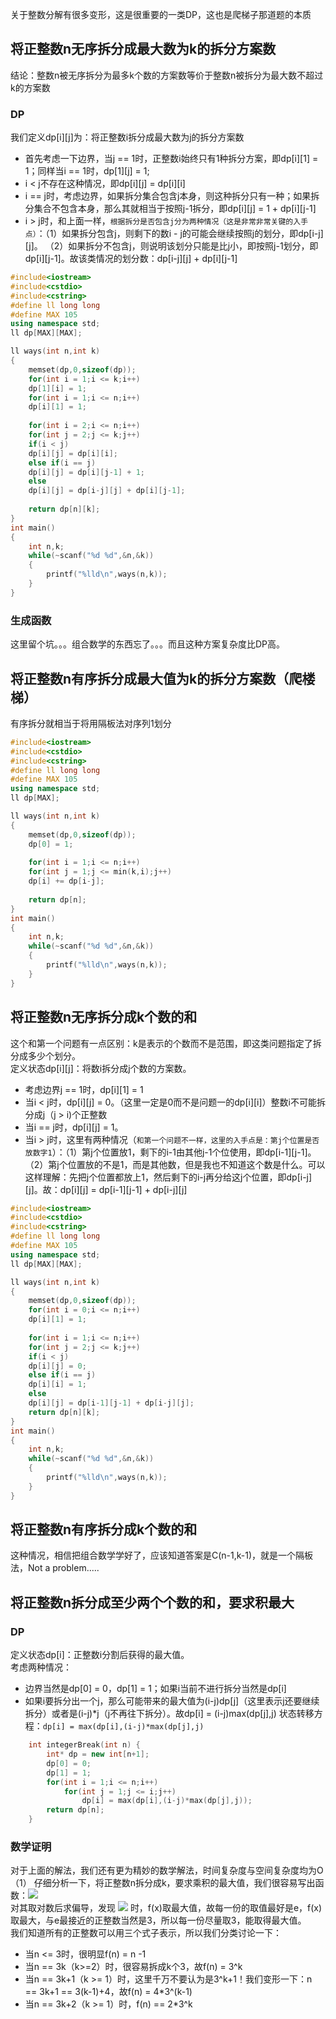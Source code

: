 关于整数分解有很多变形，这是很重要的一类DP，这也是爬梯子那道题的本质
## 将正整数n无序拆分成最大数为k的拆分方案数
结论：整数n被无序拆分为最多k个数的方案数等价于整数n被拆分为最大数不超过k的方案数
### DP
我们定义dp[i][j]为：将正整数i拆分成最大数为j的拆分方案数<br>
* 首先考虑一下边界，当j == 1时，正整数i始终只有1种拆分方案，即dp[i][1] = 1；同样当i == 1时，dp[1][j] = 1;
* i < j不存在这种情况，即dp[i][j] = dp[i][i]
* i == j时，考虑边界，如果拆分集合包含j本身，则这种拆分只有一种；如果拆分集合不包含本身，那么其就相当于按照j-1拆分，即dp[i][j] = 1 + dp[i][j-1]
* i > j时，和上面一样，`根据拆分是否包含j分为两种情况（这是非常非常关键的入手点）`：（1）如果拆分包含j，则剩下的数i - j的可能会继续按照j的划分，即dp[i-j][j]。
（2）如果拆分不包含j，则说明该划分只能是比j小，即按照j-1划分，即dp[i][j-1]。故该类情况的划分数：dp[i-j][j] + dp[i][j-1]
```cpp
#include<iostream>
#include<cstdio>
#include<cstring>
#define ll long long
#define MAX 105
using namespace std;
ll dp[MAX][MAX];

ll ways(int n,int k)
{
	memset(dp,0,sizeof(dp));
	for(int i = 1;i <= k;i++)
	dp[1][i] = 1;
	for(int i = 1;i <= n;i++)
	dp[i][1] = 1;
	
	for(int i = 2;i <= n;i++)
	for(int j = 2;j <= k;j++)
	if(i < j)
	dp[i][j] = dp[i][i];
	else if(i == j)
	dp[i][j] = dp[i][j-1] + 1;
	else
	dp[i][j] = dp[i-j][j] + dp[i][j-1];
	
	return dp[n][k];
}
int main()
{
	int n,k;
	while(~scanf("%d %d",&n,&k))
	{
		printf("%lld\n",ways(n,k));
	}
}
```
### 生成函数
这里留个坑。。。组合数学的东西忘了。。。而且这种方案复杂度比DP高。
## 将正整数n有序拆分成最大值为k的拆分方案数（爬楼梯）
有序拆分就相当于将用隔板法对序列1划分
```cpp
#include<iostream>
#include<cstdio>
#include<cstring>
#define ll long long
#define MAX 105
using namespace std;
ll dp[MAX];

ll ways(int n,int k)
{
	memset(dp,0,sizeof(dp));
	dp[0] = 1;
	
	for(int i = 1;i <= n;i++)
	for(int j = 1;j <= min(k,i);j++)
	dp[i] += dp[i-j];
	
	return dp[n];
}
int main()
{
	int n,k;
	while(~scanf("%d %d",&n,&k))
	{
		printf("%lld\n",ways(n,k));
	}
}
```

## 将正整数n无序拆分成k个数的和
这个和第一个问题有一点区别：k是表示的个数而不是范围，即这类问题指定了拆分成多少个划分。<br>
定义状态dp[i][j]：将数i拆分成j个数的方案数。<br>
* 考虑边界j == 1时，dp[i][1] = 1
* 当i < j时，dp[i][j] = 0。（这里一定是0而不是问题一的dp[i][i]）整数i不可能拆分成j（j > i)个正整数
* 当i == j时，dp[i][j] = 1。
* 当i > j时，这里有两种情况（`和第一个问题不一样，这里的入手点是：第j个位置是否放数字1`）：（1）第j个位置放1，剩下的i-1由其他j-1个位使用，即dp[i-1][j-1]。（2）第j个位置放的不是1，而是其他数，但是我也不知道这个数是什么。可以这样理解：先把j个位置都放上1，然后剩下的i-j再分给这j个位置，即dp[i-j][j]。故：dp[i][j] = dp[i-1][j-1] + dp[i-j][j]

```cpp
#include<iostream>
#include<cstdio>
#include<cstring>
#define ll long long
#define MAX 105
using namespace std;
ll dp[MAX][MAX];

ll ways(int n,int k)
{
	memset(dp,0,sizeof(dp));
	for(int i = 0;i <= n;i++)
	dp[i][1] = 1;
	
	for(int i = 1;i <= n;i++)
	for(int j = 2;j <= k;j++)
	if(i < j)
	dp[i][j] = 0;
	else if(i == j)
	dp[i][i] = 1;
	else
	dp[i][j] = dp[i-1][j-1] + dp[i-j][j];
	return dp[n][k];
}
int main()
{
	int n,k;
	while(~scanf("%d %d",&n,&k))
	{
		printf("%lld\n",ways(n,k));
	}
}
```
## 将正整数n有序拆分成k个数的和
这种情况，相信把组合数学学好了，应该知道答案是C(n-1,k-1)，就是一个隔板法，Not a problem.....

## 将正整数n拆分成至少两个个数的和，要求积最大
### DP
定义状态dp[i]：正整数i分割后获得的最大值。<br>
考虑两种情况：
* 边界当然是dp[0] = 0，dp[1] = 1；如果i当前不进行拆分当然是dp[i]
* 如果i要拆分出一个j，那么可能带来的最大值为(i-j)dp[j]（这里表示j还要继续拆分）或者是(i-j)\*j（j不再往下拆分）。故dp[i] = (i-j)max(dp[j],j)
状态转移方程：`dp[i] = max(dp[i],(i-j)*max(dp[j],j)`
```cpp
    int integerBreak(int n) {
        int* dp = new int[n+1];
        dp[0] = 0;
        dp[1] = 1;
        for(int i = 1;i <= n;i++)
            for(int j = 1;j <= i;j++)
                dp[i] = max(dp[i],(i-j)*max(dp[j],j));
        return dp[n];
    }
```
### 数学证明
对于上面的解法，我们还有更为精妙的数学解法，时间复杂度与空间复杂度均为O（1）
仔细分析一下，将正整数n拆分成k，要求乘积的最大值，我们很容易写出函数：<img src="https://latex.codecogs.com/gif.latex?f%28x%29%20%3D%20%28%5Cfrac%7Bn%7D%7Bk%7D%29%5E%7Bk%7D"><br>
对其取对数后求偏导，发现 <img src="https://latex.codecogs.com/gif.latex?k%20%3D%20%5Cfrac%7Bn%7D%7Be%7D"> 时，f(x)取最大值，故每一份的取值最好是e，f(x)取最大，与e最接近的正整数当然是3，所以每一份尽量取3，能取得最大值。<br>
我们知道所有的正整数可以用三个式子表示，所以我们分类讨论一下：
* 当n <= 3时，很明显f(n) = n -1
* 当n == 3k（k>=2）时，很容易拆成k个3，故f(n) = 3^k
* 当n == 3k+1（k >= 1）时，这里千万不要认为是3^k+1！我们变形一下：n == 3k+1 == 3(k-1)+4，故f(n) = 4\*3^(k-1)
* 当n == 3k+2（k >= 1）时，f(n) == 2\*3^k






